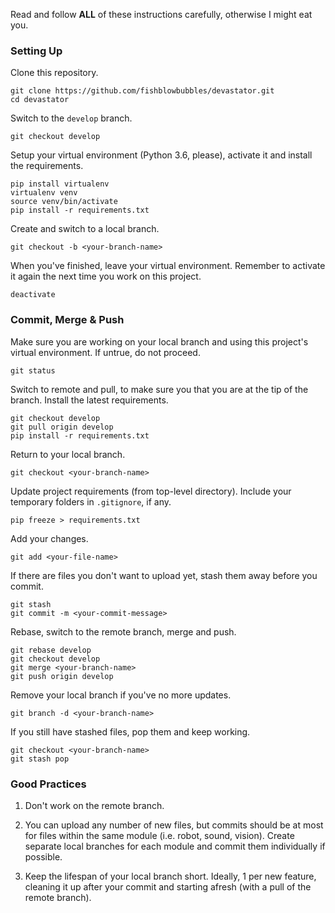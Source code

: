 Read and follow **ALL** of these instructions carefully, otherwise I might eat you.

### Setting Up

Clone this repository.
```
git clone https://github.com/fishblowbubbles/devastator.git
cd devastator
```
Switch to the `develop` branch.
```
git checkout develop
```
Setup your virtual environment (Python 3.6, please), activate it and install the requirements.
```
pip install virtualenv
virtualenv venv
source venv/bin/activate
pip install -r requirements.txt
```
Create and switch to a local branch.
```
git checkout -b <your-branch-name>
```
When you've finished, leave your virtual environment. Remember to activate it again the next time you work on this project.
```
deactivate
```

### Commit, Merge & Push

Make sure you are working on your local branch and using this project's virtual environment. If untrue, do not proceed.
```
git status
```
Switch to remote and pull, to make sure you that you are at the tip of the branch. Install the latest requirements.
```
git checkout develop
git pull origin develop
pip install -r requirements.txt
```
Return to your local branch.
```
git checkout <your-branch-name>
```
Update project requirements (from top-level directory). Include your temporary folders in `.gitignore`, if any.
```
pip freeze > requirements.txt
```
Add your changes.
```
git add <your-file-name>
```
If there are files you don't want to upload yet, stash them away before you commit.
```
git stash
git commit -m <your-commit-message>
```
Rebase, switch to the remote branch, merge and push.
```
git rebase develop
git checkout develop
git merge <your-branch-name>
git push origin develop
```
Remove your local branch if you've no more updates.
```
git branch -d <your-branch-name>
```
If you still have stashed files, pop them and keep working.
```
git checkout <your-branch-name>
git stash pop
```

### Good Practices

1.  Don't work on the remote branch.

2.  You can upload any number of new files, but commits should be at most for files within the same module (i.e. robot, sound, vision). Create separate local branches for each module and commit them individually if possible.

3.  Keep the lifespan of your local branch short. Ideally, 1 per new feature, cleaning it up after your commit and starting afresh (with a pull of the remote branch).
